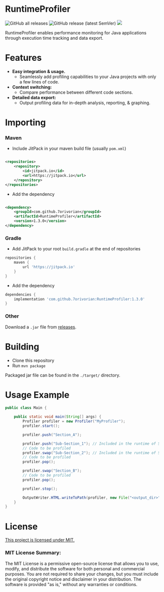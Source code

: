 # RuntimeProfiler

![GitHub all releases](https://img.shields.io/github/downloads/7orivorian/RuntimeProfiler/total?style=flat-square)
![GitHub release (latest SemVer)](https://img.shields.io/github/v/release/7orivorian/RuntimeProfiler?style=flat-square)
[![](https://jitci.com/gh/7orivorian/RuntimeProfiler/svg)](https://jitci.com/gh/7orivorian/RuntimeProfiler)

RuntimeProfiler enables performance monitoring for Java applications 
through execution time tracking and data export.

# Features

- **Easy integration & usage.**
    - Seamlessly add profiling capabilities to your Java projects with only a
      few lines of code.
- **Context switching:**
    - Compare performance between different code sections.
- **Detailed data export:**
    - Output profiling data for in-depth analysis, reporting, &
      graphing.

# Importing

### Maven

* Include JitPack in your maven build file (usually `pom.xml`)

```xml

<repositories>
    <repository>
        <id>jitpack.io</id>
        <url>https://jitpack.io</url>
    </repository>
</repositories>
```

* Add the dependency

```xml

<dependency>
    <groupId>com.github.7orivorian</groupId>
    <artifactId>RuntimeProfiler</artifactId>
    <version>1.3.0</version>
</dependency>
```

### Gradle

* Add JitPack to your root `build.gradle` at the end of repositories

```gradle
repositories {
    maven {
        url 'https://jitpack.io'
    }
}
```

* Add the dependency

```gradle
dependencies {
    implementation 'com.github.7orivorian:RuntimeProfiler:1.3.0'
}
```

### Other

Download a `.jar` file from
[releases](https://github.com/7orivorian/RuntimeProfiler/releases/tag/1.3.0).

# Building

* Clone this repository
* Run `mvn package`

Packaged jar file can be found in the `./target/` directory.

# Usage Example

```java
public class Main {

    public static void main(String[] args) {
        Profiler profiler = new Profiler("MyProfiler");
        profiler.start();

        profiler.push("Section_A");

        profiler.push("Sub-Section_1"); // Included in the runtime of Section_A
        // Code to be profiled
        profiler.swap("Sub-Section_2"); // Included in the runtime of Section_A
        // Code to be profiled
        profiler.pop();

        profiler.swap("Section_B");
        // Code to be profiled
        profiler.pop();

        profiler.stop();

        OutputWriter.HTML.writeToPath(profiler, new File("<output_dir>").toPath());
    }
}
```

# License

[This project is licensed under MIT.](./LICENSE)

### MIT License Summary:

The MIT License is a permissive open-source license that allows you to use,
modify, and distribute the software for both personal and commercial purposes.
You are not required to share your changes, but you must include the original
copyright notice and disclaimer in your distribution. The software is provided
"as is," without any warranties or conditions.
